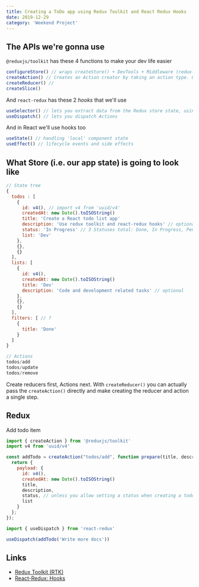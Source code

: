 ```yaml
---
title: Creating a ToDo app using Redux Toolkit and React Redux Hooks
date: 2019-12-29
category: 'Weekend Project'
---
```


## The APIs we're gonna use

`@reduxjs/toolkit` has these 4 functions to make your dev life easier

```js
configureStore() // wraps createStore() + DevTools + Middleware (redux-thunk)
createAction() // Creates an Action creator by taking an action type. Generated function takes a single argument that becomes action.payload
createReducer() //
createSlice()
```

And `react-redux` has these 2 _hooks_ that we'll use

```js
useSelector() // lets you extract data from the Redux store state, using a selector function
useDispatch() // lets you dispatch Actions
```

And in React we'll use hooks too

```js
useState() // handling 'local' component state
useEffect() // lifecycle events and side effects
```

## What Store (i.e. our app state) is going to look like

```js
// State tree
{
  todos : [
    {
      id: v4(), // import v4 from 'uuid/v4'
      createdAt: new Date().toISOString()
      title: 'Create a React todo list app'
      description: 'Use redux toolkit and react-redux hooks' // optional
      status: 'In Progress' // 3 Statuses total: Done, In Progress, Pending
      list: 'Dev'
    },
    {},
    {}
  ],
  lists: [
    {
      id: v4(),
      createdAt: new Date().toISOString()
      title: 'Dev'
      description: 'Code and development related tasks' // optional
    },
    {},
    {}
  ],
  filters: [ // ?
    {
      title: 'Done'
    }
  ]
}
```

```js
// Actions
todos/add
todos/update
todos/remove
```

Create reducers first, Actions next. With `createReducer()` you can actually pass the `createAction()` directly and make creating the reducer and action a single step.

## Redux

Add todo item

```js
import { createAction } from '@reduxjs/toolkit'
import v4 from 'uuid/v4'

const addTodo = createAction("todos/add", function prepare(title, description, status = 'Pending', list) {
  return {
    payload: {
      id: v4(),
      createdAt: new Date().toISOString()
      title,
      description,
      status, // unless you allow setting a status when creating a todo, this is going to be 'Pending' by default
      list
    }
  };
});
```

```js
import { useDispatch } from 'react-redux'

useDispatch(addTodo('Write more docs'))
```

Links
---
- [Redux Toolkit (RTK)](https://redux-toolkit.js.org/tutorials/basic-tutorial)
- [React-Redux: Hooks](https://react-redux.js.org/next/api/hooks)